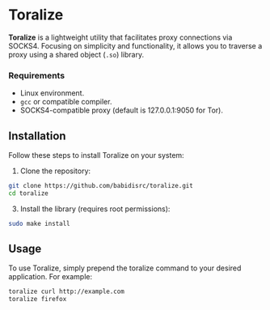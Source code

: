 # Toralize

**Toralize** is a lightweight utility that facilitates proxy connections via SOCKS4. Focusing on simplicity and functionality, it allows you to traverse a proxy using a shared object (`.so`) library.

### Requirements
- Linux environment.
- `gcc` or compatible compiler.
- SOCKS4-compatible proxy (default is 127.0.0.1:9050 for Tor).

## Installation
Follow these steps to install Toralize on your system:

1. Clone the repository:

```bash
git clone https://github.com/babidisrc/toralize.git
cd toralize
```
3. Install the library (requires root permissions):

```bash
sudo make install
```
## Usage

To use Toralize, simply prepend the toralize command to your desired application. For example:

```bash
toralize curl http://example.com
toralize firefox
```
